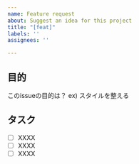 ```yaml
---
name: Feature request
about: Suggest an idea for this project
title: "[feat]"
labels: ''
assignees: ''

---
```


## 目的
このissueの目的は？
ex) スタイルを整える

## タスク
- [ ] XXXX
- [ ] XXXX
- [ ] XXXX
